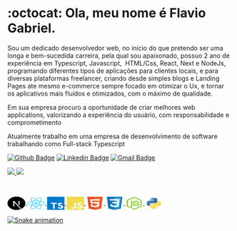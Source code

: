 # :octocat: Ola, meu nome é Flavio Gabriel.   
Sou um dedicado desenvolvedor web, no início do que pretendo ser uma longa e bem-sucedida carreira, pela qual sou apaixonado, possuo 2 ano de experiência em Typescript, Javascript,  HTML/Css, React, Next e NodeJs, programando diferentes tipos de aplicações para clientes locais, e para diversas plataformas freelancer, criando desde simples blogs e Landing Pages ate mesmo e-commerce sempre focado em otimizar o Ux, e tornar os aplicativos mais fluidos e otimizados, com o máximo de qualidade.

Em sua empresa procuro a oportunidade de criar melhores web applications, valorizando a experiência do usuário, com responsabilidade e comprometimento

Atualmente trabalho em uma empresa de desenvolvimento de software
trabalhando como Full-stack Typescript
  
[![Github Badge](https://img.shields.io/badge/-Github-000?style=flat-square&logo=Github&logoColor=white)](https://github.com/GabDevjs)
[![Linkedin Badge](https://img.shields.io/badge/-LinkedIn-blue?style=flat-square&logo)](https://www.linkedin.com/in/flavio-gabriel77/)
[![Gmail Badge](https://img.shields.io/badge/-Gmail-c14438?style=flat-square&logo=Gmail&logoColor=white)](mailto:flaviogabrieljoobs@gmail.com)
  

<div>
  <a href="https://github.com/GabrielJS77">
  <img height="160em" src="https://github-readme-stats.vercel.app/api?username=GabDevjs&show_icons=true&theme=dark&include_all_commits=true&count_private=true"/>
  <img height="160em" src="https://github-readme-stats.vercel.app/api/top-langs/?username=GabDevjs&layout=compact&langs_count=16&theme=dark"/>
</div>
  
##
<div style="display: inline_block"><br>
    <img align="center" alt="Gab-Next" height="30" width="40" src="https://raw.githubusercontent.com/devicons/devicon/master/icons/nextjs/nextjs-original.svg">
  <img align="center" alt="Gab-React" height="30" width="40" src="https://raw.githubusercontent.com/devicons/devicon/master/icons/react/react-original.svg">
    <img align="center" alt="Gab-Ts" height="30" width="40" src="https://raw.githubusercontent.com/devicons/devicon/master/icons/typescript/typescript-plain.svg">
  <img align="center" alt="Gab-Js" height="30" width="40" src="https://raw.githubusercontent.com/devicons/devicon/master/icons/javascript/javascript-plain.svg">
  <img align="center" alt="Gab-HTML" height="30" width="40" src="https://raw.githubusercontent.com/devicons/devicon/master/icons/html5/html5-original.svg">
  <img align="center" alt="Gab-CSS" height="30" width="40" src="https://raw.githubusercontent.com/devicons/devicon/master/icons/css3/css3-original.svg">
  <img align="center" alt="Gab-NODEJS" height="30" width="40" src="https://raw.githubusercontent.com/devicons/devicon/master/icons/nodejs/nodejs-original.svg">
  <img align="center" alt="Gab-PYTHON" height="30" width="40" src="https://raw.githubusercontent.com/devicons/devicon/master/icons/python/python-original.svg">
</div>
  
  ![Snake animation](https://github.com/GabDevjs/GabDevjs/blob/output/github-contribution-grid-snake.svg)
